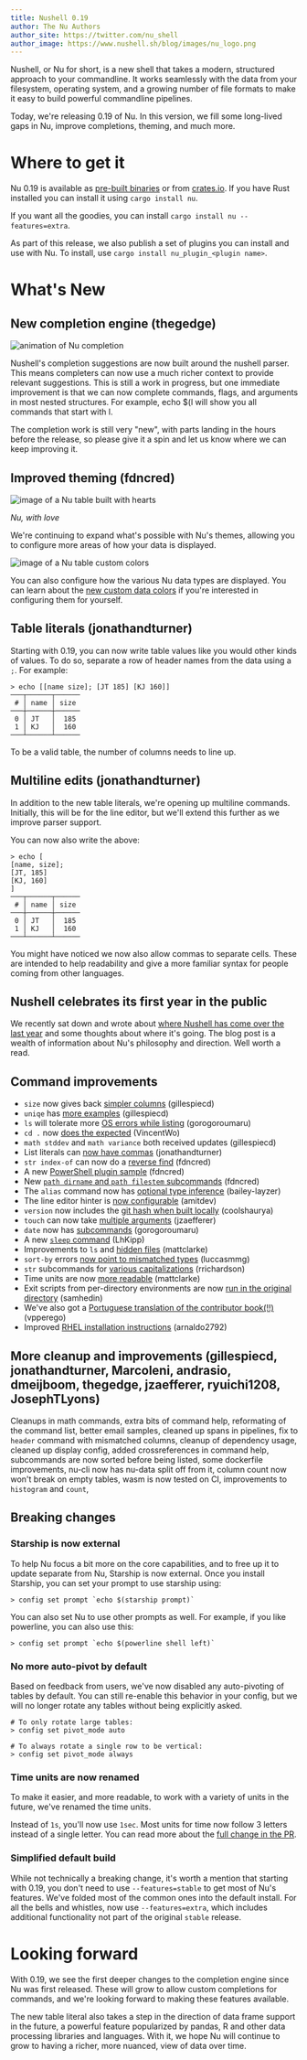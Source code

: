 ```yaml
---
title: Nushell 0.19
author: The Nu Authors
author_site: https://twitter.com/nu_shell
author_image: https://www.nushell.sh/blog/images/nu_logo.png
---
```


Nushell, or Nu for short, is a new shell that takes a modern, structured approach to your commandline. It works seamlessly with the data from your filesystem, operating system, and a growing number of file formats to make it easy to build powerful commandline pipelines.

Today, we're releasing 0.19 of Nu. In this version, we fill some long-lived gaps in Nu, improve completions, theming, and much more.

# Where to get it

Nu 0.19 is available as [pre-built binaries](https://github.com/nushell/nushell/releases/tag/0.19.0) or from [crates.io](https://crates.io/crates/nu). If you have Rust installed you can install it using `cargo install nu`.

If you want all the goodies, you can install `cargo install nu --features=extra`.

As part of this release, we also publish a set of plugins you can install and use with Nu. To install, use `cargo install nu_plugin_<plugin name>`.

# What's New

## New completion engine (thegedge)

![animation of Nu completion](https://www.nushell.sh/blog/images/0_19_autocomplete.gif)

Nushell's completion suggestions are now built around the nushell parser. This means completers can now use a much richer context to provide relevant suggestions. This is still a work in progress, but one immediate improvement is that we can now complete commands, flags, and arguments in most nested structures. For example, echo $(l<TAB> will show you all commands that start with l.

The completion work is still very "new", with parts landing in the hours before the release, so please give it a spin and let us know where we can keep improving it.

## Improved theming (fdncred)

![image of a Nu table built with hearts](https://www.nushell.sh/blog/images/0_19_heart_theme.png)

_Nu, with love_

We're continuing to expand what's possible with Nu's themes, allowing you to configure more areas of how your data is displayed.

![image of a Nu table custom colors](https://www.nushell.sh/blog/images/0_19_table_colors.png)

You can also configure how the various Nu data types are displayed. You can learn about the [new custom data colors](https://github.com/nushell/nushell/pull/2449) if you're interested in configuring them for yourself.

## Table literals (jonathandturner)

Starting with 0.19, you can now write table values like you would other kinds of values. To do so, separate a row of header names from the data using a `;`.  For example:

```
> echo [[name size]; [JT 185] [KJ 160]]
───┬──────┬──────
 # │ name │ size 
───┼──────┼──────
 0 │ JT   │  185 
 1 │ KJ   │  160 
───┴──────┴──────
```

To be a valid table, the number of columns needs to line up.

## Multiline edits (jonathandturner)

In addition to the new table literals, we're opening up multiline commands. Initially, this will be for the line editor, but we'll extend this further as we improve parser support.

You can now also write the above:

```
> echo [
[name, size];
[JT, 185]
[KJ, 160]
]
───┬──────┬──────
 # │ name │ size 
───┼──────┼──────
 0 │ JT   │  185 
 1 │ KJ   │  160 
───┴──────┴──────
```

You might have noticed we now also allow commas to separate cells. These are intended to help readability and give a more familiar syntax for people coming from other languages.

## Nushell celebrates its first year in the public

We recently sat down and wrote about [where Nushell has come over the last year](http://www.nushell.sh/blog/2020/08/23/year_of_nushell.html) and some thoughts about where it's going. The blog post is a wealth of information about Nu's philosophy and direction. Well worth a read.

## Command improvements

* `size` now gives back [simpler columns](https://github.com/nushell/nushell/pull/2473) (gillespiecd)
* `uniqe` has [more examples](https://github.com/nushell/nushell/pull/2472) (gillespiecd)
* `ls` will tolerate more [OS errors while listing](https://github.com/nushell/nushell/pull/2466) (gorogoroumaru)
* `cd .` now [does the expected](https://github.com/nushell/nushell/pull/2457) (VincentWo)
* `math stddev` and `math variance` both received updates (gillespiecd)
* List literals can [now have commas](https://github.com/nushell/nushell/pull/2454) (jonathandturner)
* `str index-of` can now do a [reverse find](https://github.com/nushell/nushell/pull/2430) (fdncred)
* A new [PowerShell plugin sample](https://github.com/nushell/nushell/pull/2429) (fdncred)
* New [`path dirname` and `path filestem` subcommands](https://github.com/nushell/nushell/pull/2428) (fdncred)
* The `alias` command now has [optional type inference](https://github.com/nushell/nushell/pull/2418) (bailey-layzer)
* The line editor hinter is [now configurable](https://github.com/nushell/nushell/pull/2405) (amitdev)
* `version` now includes the [git hash when built locally](https://github.com/nushell/nushell/pull/2390) (coolshaurya)
* `touch` can now take [multiple arguments](https://github.com/nushell/nushell/pull/2386) (jzaefferer)
* `date` now has [subcommands](https://github.com/nushell/nushell/pull/2383) (gorogoroumaru)
* A new [`sleep` command](https://github.com/nushell/nushell/pull/2381) (LhKipp)
* Improvements to `ls` and [hidden files](https://github.com/nushell/nushell/pull/2379) (mattclarke)
* `sort-by` errors [now point to mismatched types](https://github.com/nushell/nushell/pull/2366) (luccasmmg)
* `str` subcommands for [various capitalizations](https://github.com/nushell/nushell/pull/2360) (rrichardson)
* Time units are now [more readable](https://github.com/nushell/nushell/pull/2356) (mattclarke)
* Exit scripts from per-directory environments are now [run in the original directory](https://github.com/nushell/nushell/pull/2352) (samhedin)
* We've also got a [Portuguese translation of the contributor book(!!)](https://github.com/nushell/contributor-book/pull/29) (vpperego)
* Improved [RHEL installation instructions](https://github.com/nushell/book/pull/126) (arnaldo2792)

## More cleanup and improvements (gillespiecd, jonathandturner, Marcoleni, andrasio, dmeijboom, thegedge, jzaefferer, ryuichi1208, JosephTLyons)

Cleanups in math commands, extra bits of command help, reformating of the command list, better email samples, cleaned up spans in pipelines, fix to `header` command with mismatched columns, cleanup of dependency usage, cleaned up display config, added crossreferences in command help, subcommands are now sorted before being listed, some dockerfile improvements, nu-cli now has nu-data split off from it, column count now won't break on empty tables, wasm is now tested on CI, improvements to `histogram` and `count`, 

## Breaking changes

### Starship is now external

To help Nu focus a bit more on the core capabilities, and to free up it to update separate from Nu, Starship is now external. Once you install Starship, you can set your prompt to use starship using:

```
> config set prompt `echo $(starship prompt)`
```

You can also set Nu to use other prompts as well. For example, if you like powerline, you can also use this:

```
> config set prompt `echo $(powerline shell left)`
```

### No more auto-pivot by default

Based on feedback from users, we've now disabled any auto-pivoting of tables by default. You can still re-enable this behavior in your config, but we will no longer rotate any tables without being explicitly asked.

```
# To only rotate large tables:
> config set pivot_mode auto

# To always rotate a single row to be vertical:
> config set pivot_mode always
```

### Time units are now renamed

To make it easier, and more readable, to work with a variety of units in the future, we've renamed the time units.

Instead of `1s`, you'll now use `1sec`. Most units for time now follow 3 letters instead of a single letter. You can read more about the [full change in the PR](https://github.com/nushell/nushell/pull/2356).

### Simplified default build

While not technically a breaking change, it's worth a mention that starting with 0.19, you don't need to use `--features=stable` to get most of Nu's features. We've folded most of the common ones into the default install.  For all the bells and whistles, now use `--features=extra`, which includes additional functionality not part of the original `stable` release.

# Looking forward

With 0.19, we see the first deeper changes to the completion engine since Nu was first released. These will grow to allow custom completions for commands, and we're looking forward to making these features available.

The new table literal also takes a step in the direction of data frame support in the future, a powerful feature popularized by pandas, R and other data processing libraries and languages. With it, we hope Nu will continue to grow to having a richer, more nuanced, view of data over time.
